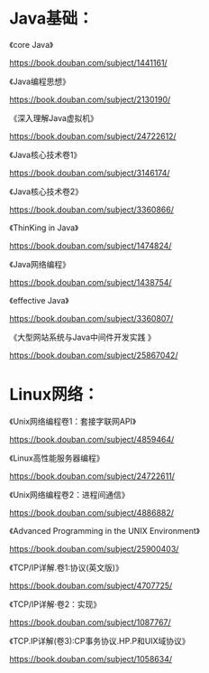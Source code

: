 # Java基础：

《core Java》 

https://book.douban.com/subject/1441161/

《Java编程思想》

https://book.douban.com/subject/2130190/

《深入理解Java虚拟机》

https://book.douban.com/subject/24722612/

《Java核心技术卷1》

https://book.douban.com/subject/3146174/

《Java核心技术卷2》

https://book.douban.com/subject/3360866/

《ThinKing in Java》

https://book.douban.com/subject/1474824/

《Java网络编程》

https://book.douban.com/subject/1438754/

《effective Java》

https://book.douban.com/subject/3360807/

《大型网站系统与Java中间件开发实践 》

https://book.douban.com/subject/25867042/


# Linux网络：

《Unix网络编程卷1：套接字联网API》

https://book.douban.com/subject/4859464/

《Linux高性能服务器编程》

https://book.douban.com/subject/24722611/

《Unix网络编程卷2：进程间通信》

https://book.douban.com/subject/4886882/

《Advanced Programming in the UNIX Environment》

https://book.douban.com/subject/25900403/

《TCP/IP详解.卷1:协议(英文版)》

https://book.douban.com/subject/4707725/

《TCP/IP详解·卷2：实现》

https://book.douban.com/subject/1087767/

《TCP.IP详解(卷3):CP事务协议.HP.P和UIX域协议》

https://book.douban.com/subject/1058634/


